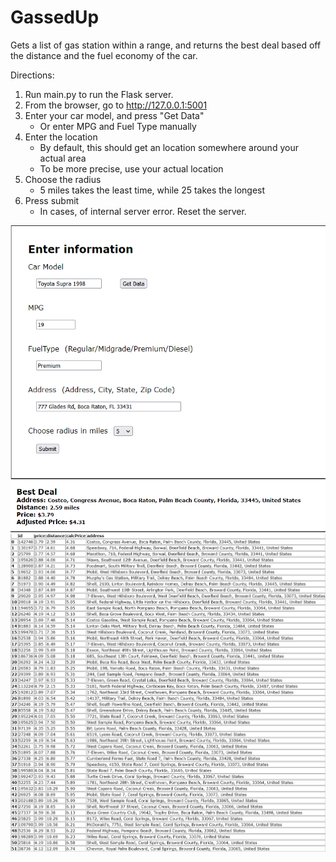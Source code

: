 # GassedUp
Gets a list of gas station within a range, and returns the best deal based off the distance and the fuel economy of the car.

Directions:
1. Run main.py to run the Flask server.
2. From the browser, go to http://127.0.0.1:5001
3. Enter your car model, and press "Get Data"
   - Or enter MPG and Fuel Type manually
4. Enter the location
   - By default, this should get an location somewhere around your actual area
   - To be more precise, use your actual location
5. Choose the radius
   - 5 miles takes the least time, while 25 takes the longest
6. Press submit
   - In cases, of internal server error. Reset the server.




![Form](/images/form.png)
![Best Deal](/images/best.png)
![Table](/images/table.png)
